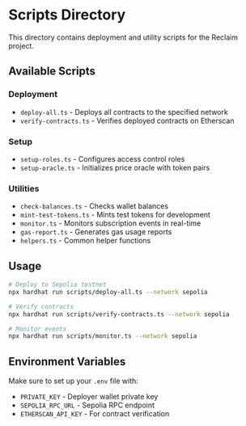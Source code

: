 # Scripts Directory

This directory contains deployment and utility scripts for the Reclaim project.

## Available Scripts

### Deployment
- `deploy-all.ts` - Deploys all contracts to the specified network
- `verify-contracts.ts` - Verifies deployed contracts on Etherscan

### Setup
- `setup-roles.ts` - Configures access control roles
- `setup-oracle.ts` - Initializes price oracle with token pairs

### Utilities
- `check-balances.ts` - Checks wallet balances
- `mint-test-tokens.ts` - Mints test tokens for development
- `monitor.ts` - Monitors subscription events in real-time
- `gas-report.ts` - Generates gas usage reports
- `helpers.ts` - Common helper functions

## Usage

```bash
# Deploy to Sepolia testnet
npx hardhat run scripts/deploy-all.ts --network sepolia

# Verify contracts
npx hardhat run scripts/verify-contracts.ts --network sepolia

# Monitor events
npx hardhat run scripts/monitor.ts --network sepolia
```

## Environment Variables

Make sure to set up your `.env` file with:
- `PRIVATE_KEY` - Deployer wallet private key
- `SEPOLIA_RPC_URL` - Sepolia RPC endpoint
- `ETHERSCAN_API_KEY` - For contract verification
